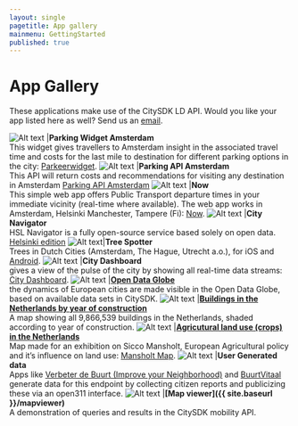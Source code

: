 ```yaml
---
layout: single
pagetitle: App gallery
mainmenu: GettingStarted
published: true
---
```


# App Gallery
These applications make use of the CitySDK LD API. Would you like your app listed here as well? Send us an [email](mailto:citysdk@waag.org).

![Alt text](http://dev.citysdk.waag.org//img/waag-small.png) |**Parking Widget Amsterdam**<br/>This widget gives travellers to Amsterdam insight in the associated travel time and costs for the last mile to destination for different parking options in the city: [Parkeerwidget](http://parkeerwidget.yume.nl/widget/).
![Alt text](http://dev.citysdk.waag.org//img/europa.png) |**Parking API Amsterdam**<br/> This API will return costs and recommendations for visiting any destination in Amsterdam [Parking API Amsterdam](http://divvapi.parkshark.nl/)
![Alt text](http://dev.citysdk.waag.org//img/europa.png) |**Now**<br/>This simple web app offers Public Transport departure times in your immediate vicinity (real-time where available). The web app works in Amsterdam, Helsinki Manchester, Tampere (Fi): [Now](http://citysdk.waag.org/now/).
![Alt text](http://dev.citysdk.waag.org//img/europa.png) |**City Navigator**<br/> HSL Navigator is a fully open-source service based solely on open data. [Helsinki edition](http://dev.hsl.fi/navigator-proto/)
![Alt text](http://dev.citysdk.waag.org//img/europa.png)|**Tree Spotter**<br/> Trees in Dutch Cities (Amsterdam, The Hague, Utrecht a.o.), for iOS and [Android](https://play.google.com/store/apps/details?id=nl.twocoolmonkeys.opendata.bomenspotter.amsterdam).
![Alt text](http://dev.citysdk.waag.org//img/europa.png) |**City Dashboard**<br/> gives a view of the pulse of the city by showing all real-time data streams: [City Dashboard](http://citydashboard.waag.org/).
![Alt text](http://dev.citysdk.waag.org//img/europa.png) |**[Open Data Globe](http://citysdk.waag.org/visualisation/)**<br/> the dynamics of European cities are made visible in the Open Data Globe, based on available data sets in CitySDK. 
![Alt text](http://dev.citysdk.waag.org//img/europa.png) |**[Buildings in the Netherlands by year of construction](http://citysdk.waag.org/buildings/)**<br/>A map showing all 9,866,539 buildings in the Netherlands, shaded according to year of construction.
![Alt text](http://dev.citysdk.waag.org//img/europa.png) |**[Agricutural land use (crops) in the Netherlands](https://waagsociety.github.io/mansholt/)** <br/>Map made for an exhibition on Sicco Mansholt, European Agricultural policy and it’s influence on land use: [Mansholt Map](http://waagsociety.github.io/mansholt/).
![Alt text](http://dev.citysdk.waag.org//img/europa.png) |**User Generated data** <br/>Apps like [Verbeter de Buurt (Improve your Neighborhood)](http://www.verbeterdebuurt.nl/)  and [BuurtVitaal](http://www.buurtvitaal.nl) generate data for this endpoint by collecting citizen reports and publicizing these via an open311 interface.
![Alt text](http://dev.citysdk.waag.org//img/citysdk-small.png) |**[Map viewer]({{ site.baseurl }}/mapviewer)**<br/>A demonstration of queries and results in the CitySDK mobility API.